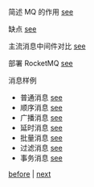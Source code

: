 简述 MQ 的作用 [see](14/1.md)  

缺点 [see](14/2.md)  

主流消息中间件对比 [see](14/3.md)  

部署 RocketMQ [see](14/4.md)  

消息样例  
- 普通消息 [see](14/5.md)  
- 顺序消息 [see](14/6.md)  
- 广播消息 [see](14/7.md)  
- 延时消息 [see](14/8.md)  
- 批量消息 [see](14/9.md)  
- 过滤消息 [see](14/10.md)  
- 事务消息 [see](14/11.md)  

[before](13.md) | [next](15.md)  